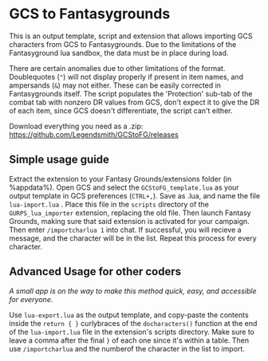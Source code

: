 # GCS to Fantasygrounds
This is an output template, script and extension that allows importing GCS characters from GCS to Fantasygrounds.
Due to the limitations of the Fantasyground lua sandbox, the data must be in place during load.

There are certain anomalies due to other limitations of the format. Doublequotes (``"``) will not display properly if present in item names, and ampersands (``&``) may not either. These can be easily corrected in Fantasygrounds itself. The script populates the 'Protection' sub-tab of the combat tab with nonzero DR values from GCS, don't expect it to give the DR of each item, since GCS doesn't differentiate, the script can't either.

Download everything you need as a .zip: https://github.com/Legendsmith/GCStoFG/releases

## Simple usage guide
Extract the extension to your Fantasy Grounds/extensions folder (in %appdata%).
Open GCS and select the ``GCStoFG_template.lua`` as your output template in GCS preferences (``CTRL+,``). Save as .lua, and name the file ``lua-import.lua`` . Place this file in the ``scripts`` directory of the ``GURPS_lua_importer`` extension, replacing the old file. Then launch Fantasy Grounds, making sure that said extension is activated for your campaign. Then enter ``/importcharlua 1`` into chat. If successful, you will recieve a message, and the character will be in the list. Repeat this process for every character.

## Advanced Usage for other coders
_A small app is on the way to make this method quick, easy, and accessible for everyone._

Use ``lua-export.lua`` as the output template, and copy-paste the contents inside the ``return { }`` curlybraces of the ``docharacters()`` function at the end of the ``lua-import.lua`` file in the extension's scripts directory. Make sure to leave a comma after the final ``}`` of each one since it's within a table.
Then use ``/importcharlua`` and the numberof the character in the list to import.
